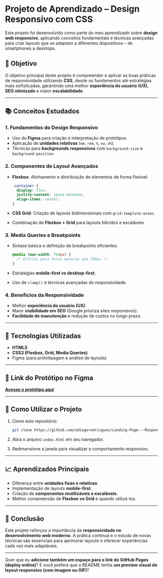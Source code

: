 # Projeto de Aprendizado – Design Responsivo com CSS

Este projeto foi desenvolvido como parte do meu aprendizado sobre **design web responsivo**, aplicando conceitos fundamentais e técnicas avançadas para criar layouts que se adaptam a diferentes dispositivos – de smartphones a desktops.

## 🎯 Objetivo

O objetivo principal deste projeto é compreender e aplicar as boas práticas de responsividade utilizando **CSS**, desde os fundamentos até estratégias mais sofisticadas, garantindo uma melhor **experiência do usuário (UX)**, **SEO otimizado** e maior **escalabilidade**.

---

## 📚 Conceitos Estudados

### 1. **Fundamentos do Design Responsivo**

* Uso do **Figma** para criação e interpretação de protótipos.
* Aplicação de **unidades relativas** (`em`, `rem`, `%`, `vw`, `vh`).
* Técnicas para **backgrounds responsivos** com `background-size` e `background-position`.

### 2. **Componentes de Layout Avançados**

* **Flexbox**: Alinhamento e distribuição de elementos de forma flexível.

  ```css
  .container {
    display: flex;
    justify-content: space-between;
    align-items: center;
  }
  ```
* **CSS Grid**: Criação de layouts bidimensionais com `grid-template-areas`.
* Combinação de **Flexbox + Grid** para layouts híbridos e escaláveis.

### 3. **Media Queries e Breakpoints**

* Sintaxe básica e definição de breakpoints eficientes.

  ```css
  @media (max-width: 768px) {
    /* Estilos para telas menores que 768px */
  }
  ```
* Estratégias **mobile-first vs desktop-first**.
* Uso de `clamp()` e técnicas avançadas de responsividade.

### 4. **Benefícios da Responsividade**

* Melhor **experiência do usuário (UX)**.
* Maior **visibilidade em SEO** (Google prioriza sites responsivos).
* **Facilidade de manutenção** e redução de custos no longo prazo.

---

## 🚀 Tecnologias Utilizadas

* **HTML5**
* **CSS3 (Flexbox, Grid, Media Queries)**
* Figma (para prototipagem e análise de layouts)

---

## 🔗 Link do Protótipo no Figma

[**Acesse o protótipo aqui**](https://www.figma.com/design/XvZZxpl5zKnMCqGR5PUedf/Landing-Page-UI---Responsividade-com-CSS--DNC-?node-id=527-546&t=rsWHIPHBKAChoi4f-0)

---

## 🧩 Como Utilizar o Projeto

1. Clone este repositório:

   ```bash
   git clone https://github.com/odiogorodriigues/Landing-Page---Responsividade.git
   ```
2. Abra o arquivo `index.html` em seu navegador.
3. Redimensione a janela para visualizar o comportamento responsivo.

---

## 📈 Aprendizados Principais

* Diferença entre **unidades fixas e relativas**.
* Implementação de layouts **mobile-first**.
* Criação de **componentes reutilizáveis e escaláveis**.
* Melhor compreensão de **Flexbox vs Grid** e quando utilizá-los.

---

## 📝 Conclusão

Este projeto reforçou a importância da **responsividade no desenvolvimento web moderno**.
A prática contínua e o estudo de novas técnicas são essenciais para aprimorar layouts e oferecer experiências cada vez mais adaptáveis.

---

Quer que eu **adicione também um espaço para o link do GitHub Pages (deploy online)**?
E você prefere que o README tenha **um preview visual do layout responsivo (com imagem ou GIF)**?
